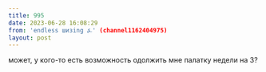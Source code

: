 ```yaml
---
title: 995
date: 2023-06-28 16:08:29
from: 'endless шизing ⍼' (channel1162404975)
layout: post
---
```


может, у кого-то есть возможность одолжить мне палатку недели на 3?
